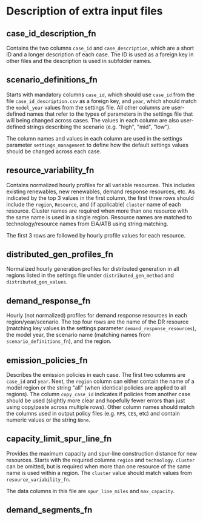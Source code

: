 # Description of extra input files

## case_id_description_fn

Contains the two columns `case_id` and `case_description`, which are a short ID and a longer description of each case. The ID is used as a foreign key in other files and the description is used in subfolder names.

## scenario_definitions_fn

Starts with mandatory columns `case_id`, which should use `case_id` from the file `case_id_description.csv` as a foreign key, and `year`, which should match the `model_year` values from the settings file. All other columns are user-defined names that refer to the types of parameters in the settings file that will being changed across cases. The values in each column are also user-defined strings describing the scenario (e.g. "high", "mid", "low").

The column names and values in each column are used in the settings parameter `settings_management` to define how the default settings values should be changed across each case.

## resource_variability_fn

Contains normalized hourly profiles for all variable resources. This includes existing renewables, new renewables, demand response resources, etc. As indicated by the top 3 values in the first column, the first three rows should include the `region`, `Resource`, and (if applicable) `cluster` name of each resource. Cluster names are required when more than one resource with the same name is used in a single region. Resource names are matched to technology/resource names from EIA/ATB using string matching.

The first 3 rows are followed by hourly profile values for each resource.

## distributed_gen_profiles_fn

Normalized hourly generation profiles for distributed generation in all regions listed in the settings file under `distributed_gen_method` and `distributed_gen_values`.

## demand_response_fn

Hourly (not normalized) profiles for demand response resources in each region/year/scenario. The top four rows are the name of the DR resource (matching key values in the settings parameter `demand_response_resources`), the model year, the scenario name (matching names from `scenario_definitions_fn`), and the region.

## emission_policies_fn

Describes the emission policies in each case. The first two columns are `case_id` and `year`. Next, the `region` column can either contain the name of a model region or the string "all" (when identical policies are applied to all regions). The column `copy_case_id` indicates if policies from another case should be used (slightly more clear and hopefully fewer errors than just using copy/paste across multiple rows). Other column names should match the columns used in output policy files (e.g. `RPS`, `CES`, etc) and contain numeric values or the string `None`.

## capacity_limit_spur_line_fn

Provides the maximum capacity and spur-line construction distance for new resources. Starts with the required columns `region` and `technology`. `cluster` can be omitted, but is required when more than one resource of the same name is used within a region. The `cluster` value should match values from `resource_variability_fn`.

The data columns in this file are `spur_line_miles` and `max_capacity`.

## demand_segments_fn
